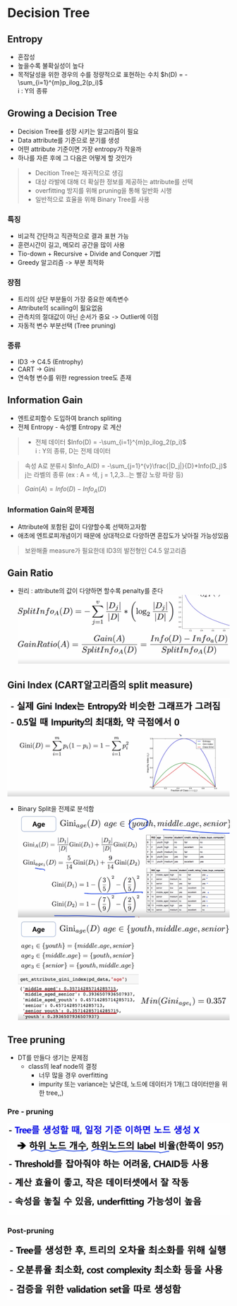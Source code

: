 # Decision Tree
## Entropy
- 혼잡성
- 높을수록 불확실성이 높다
- 목적달성을 위한 경우의 수를 정량적으로 표현하는 수치
$h(D) = -\sum_{i=1}^{m}p_ilog_2(p_i)$  
i : Y의 종류
## Growing a Decision Tree
- Decision Tree를 성장 시키는 알고리즘이 필요
- Data attribute를 기준으로 분기를 생성
- 어떤 attribute 기준이면 가장 entropy가 작을까
- 하나를 자른 후에 그 다음은 어떻게 할 것인가
> - Decition Tree는 재귀적으로 생김
> - 대상 라발에 대해 더 확실한 정보를 제공하는 attribute를 선택
> - overfitting 방지를 위해 pruning을 통해 일반화 시행
> - 일반적으로 효율을 위해 Binary Tree를 사용
### 특징
- 비교적 간단하고 직관적으로 결과 표현 가능
- 훈련시간이 길고, 메모리 공간을 많이 사용
- Tio-down + Recursive + Divide and Conquer 기법
- Greedy 알고리즘 -> 부분 최적화
### 장점
- 트리의 상단 부분들이 가장 중요한 예측변수
- Attribute의 scailing이 핋요없음
- 관측치의 절대값이 아닌 순서가 중요 -> Outlier에 이점
- 자동적 변수 부분선택 (Tree pruning)
### 종류
- ID3 -> C4.5 (Entrophy)
- CART -> Gini
- 연속형 변수를 위한 regression tree도 존재
## Information Gain
- 엔트로피함수 도입하여 branch spliting
- 전체 Entropy - 속성별 Entropy 로 계산
> - 전체 데이터 $Info(D) = -\sum_{i=1}^{m}p_ilog_2(p_i)$  
i : Y의 종류, D는 전제 데이터  

> 속성 A로 분류시 $Info_A(D) = -\sum_{j=1}^{v}\frac{|D_j|}{D}*Info(D_j)$    
j는 라벨의 종류 (ex : A = 색, j = 1,2,3...는 빨강 노랑 파랑 등)  

> $Gain(A) = Info(D) - Info_A(D)$

### Information Gain의 문제점
- Attribute에 포함된 값이 다양할수록 선택하고자함
- 애초에 엔트로피개념이기 때문에 상대적으로 다양하면 혼잡도가 낮아질 가능성있음

> 보완해줄 measure가 필요한데 ID3의 발전형인 C4.5 알고리즘

## Gain Ratio
- 원리 : attribute의 값이 다양하면 할수록 penalty를 준다
![split_info](../../img/split_info.png)

## Gini Index (CART알고리즘의 split measure)
![gini_index](../../img/gini_index.png)
- Binary Split을 전제로 분석함
![gini_1](../../img/gini_1.png)
![gini_2](../../img/gini_2.png)

## Tree pruning
- DT를 만들다 생기는 문제점
  - class의 leaf node의 결정
    - 너무 많을 경우 overfitting
    - impurity 또는 variance는 낮은데, 노드에 데이터가 1개(그 데이터만을 위한 tree,,)

### Pre - pruning
![pre_pruning](../../img/pre_pruning.png)

### Post-pruning
![post_pruning](../../img/port_pruning.png)
